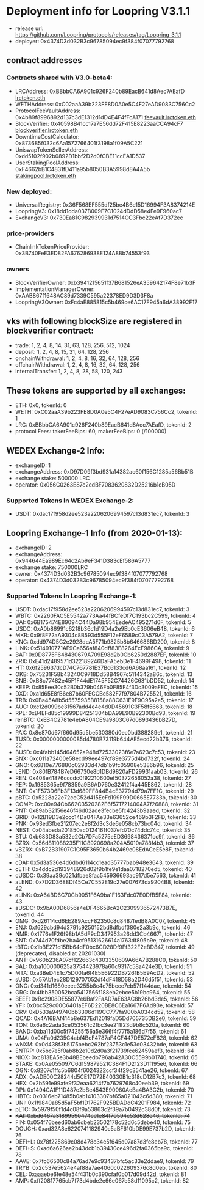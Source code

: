 # Deployment info for Loopring V3.1.1

- release url: https://github.com/Loopring/protocols/releases/tag/Loopring_3.1.1
- deployer: 0x4374D3d032B3c96785094ec9f384f07077792768

## contract addresses

### Contracts shared with V3.0-beta4:

- LRCAddress: 0xBBbbCA6A901c926F240b89EacB641d8Aec7AEafD [lrctoken.eth](https://etherscan.io/address/lrctoken.eth)
- WETHAddress: 0xC02aaA39b223FE8D0A0e5C4F27eAD9083C756Cc2
- ProtocolFeeVaultAddress: 0x4b89f8996892d137c3dE1312d1dD4E4F4fFcA171 [feevault.lrctoken.eth](https://etherscan.io/address/feevault.lrctoken.eth)
- BlockVerifier: 0x40598B41cc17a7E56dd72F415E8223aaCCA94cF7 [blockverifier.lrctoken.eth](https://etherscan.io/address/blockverifier.lrctoken.eth)
- DowntimeCostCalculator: 0x873685f032c6Aa1572766401f3198a1f09A5C221
- UniswapTokenSellerAddress: 0xdd5102f902b0892D1bbf2D2d0fCBE11ccEA1D537
- UserStakingPoolAddress: 0xF4662bB1C4831fD411a95b8050B3A5998d8A4A5b [stakingpool.lrctoken.eth](https://etherscan.io/address/stakingpool.lrctoken.eth)

### New deployed:

- UniversalRegistry: 0x36F568EF555df25be4B6e15D16994F3A8374214E
- LoopringV3: 0x18dd1dda037B009F7C1024dDdD58e4Fe9F960ac7
- ExchangeV3: 0x730Ea81C982939931d7514CC3Fbc22eAf7D372ec

### price-providers

- ChainlinkTokenPriceProvider: 0x3B740FeE3ED82FA676286938E124A8Bb74553f93

### owners

- BlockVerifierOwner: 0xb3941215651f37B681526eA359642174F8e71b3F
- ImplementationManagerOwner: 0xAAB867f1648AC89d7339C595a22378ED9D3D3F8a
- LoopringV3Owner: 0xFc4aE885815c5b469ce6AC17F945a6dA38992F17

## vks with following blockSize are registered in blockverifier contract:

- trade: 1, 2, 4, 8, 14, 31, 63, 128, 256, 512, 1024
- deposit: 1, 2, 4, 8, 15, 31, 64, 128, 256
- onchainWithdrawal: 1, 2, 4, 8, 16, 32, 64, 128, 256
- offchainWithdrawal: 1, 2, 4, 8, 16, 32, 64, 128, 256
- internalTransfer: 1, 2, 4, 8, 28, 58, 120, 243

## These tokens are supported by all exchanges:

- ETH: 0x0, tokenId: 0
- WETH: 0xC02aaA39b223FE8D0A0e5C4F27eAD9083C756Cc2, tokenId: 1
- LRC: 0xBBbbCA6A901c926F240b89EacB641d8Aec7AEafD, tokenId: 2
- protocol Fees: takerFeeBips: 60, makerFeeBips: 0 (/100000)

## WEDEX Exchange-2 Info:

- exchangeID: 1
- exchangeAddress: 0xD97D09f3bd931a14382ac60f156C1285a56Bb51B
- exchange stake: 500000 LRC
- operator: 0x056C0263E87c2edBF7083620832D25216b1cB05D

### Supported Tokens In WEDEX Exchange-2:

- USDT: 0xdac17f958d2ee523a2206206994597c13d831ec7, tokenId: 3

## Loopring Exchange-1 Info (from 2020-01-13):

- exchangeID: 2
- exchangeAddress: 0x944644Ea989Ec64c2Ab9eF341D383cEf586A5777
- exchange stake: 750000LRC
- owner: 0x4374D3d032B3c96785094ec9f384f07077792768
- operator: 0x4374D3d032B3c96785094ec9f384f07077792768

### Supported Tokens In Loopring Exchange-1:

- USDT: 0xdac17f958d2ee523a2206206994597c13d831ec7, tokenId: 3
- WBTC: 0x2260FAC5E5542a773Aa44fBCfeDf7C193bc2C599, tokenId: 4
- DAI: 0x6B175474E89094C44Da98b954EedeAC495271d0F, tokenId: 5
- USDC: 0xA0b86991c6218b36c1d19D4a2e9Eb0cE3606eB48, tokenId: 6
- MKR: 0x9f8F72aA9304c8B593d555F12eF6589cC3A579A2, tokenId: 7
- KNC: 0xdd974D5C2e2928deA5F71b9825b8b646686BD200, tokenId: 8
- LINK: 0x514910771AF9Ca656af840dff83E8264EcF986CA, tokenId: 9
- BAT: 0x0D8775F648430679A709E98d2b0Cb6250d2887EF, tokenId: 10
- ZRX: 0xE41d2489571d322189246DaFA5ebDe1F4699F498, tokenId: 11
- HT: 0x6f259637dcD74C767781E37Bc6133cd6A68aa161, tokenId: 12
- OKB: 0x75231F58b43240C9718Dd58B4967c5114342a86c, tokenId: 13
- BNB: 0xB8c77482e45F1F44dE1745F52C74426C631bDD52, tokenId: 14
- KEEP: 0x85Eee30c52B0b379b046Fb0F85F4f3Dc3009aFEC, tokenId: 15
- DXD: 0xa1d65E8fB6e87b60FECCBc582F7f97804B725521, tokenId: 16
- TRB: 0x0Ba45A8b5d5575935B8158a88C631E9F9C95a2e5, tokenId: 17
- AUC: 0xc12d099be31567add4e4e4d0D45691C3F58f5663, tokenId: 18
- RPL: 0xB4EFd85c19999D84251304bDA99E90B92300Bd93, tokenId: 19
- renBTC: 0xEB4C2781e4ebA804CE9a9803C67d0893436bB27D, tokenId: 20
- PAX: 0x8e870d67f660d95d5be530380d0ec0bd388289e1, tokenId: 21
- TUSD: 0x0000000000085d4780B73119b644AE5ecd22b376, tokenId: 22
- BUSD: 0x4fabb145d64652a948d72533023f6e7a623c7c53, tokenId: 23
- SNX: 0xc011a72400e58ecd99ee497cf89e3775d4bd732f, tokenId: 24
- GNO: 0x6810e776880c02933d47db1b9fc05908e5386b96, tokenId: 25
- LEND: 0x80fB784B7eD66730e8b1DBd9820aFD29931aab03, tokenId: 26
- REN: 0x408e41876cccdc0f92210600ef50372656052a38, tokenId: 27
- REP: 0x1985365e9f78359a9B6AD760e32412f4a445E862, tokenId: 28
- BNT: 0x1F573D6Fb3F13d689FF844B4cE37794d79a7FF1C, tokenId: 29
- pBTC: 0x5228a22e72ccC52d415EcFd199F99D0665E7733b, tokenId: 30
- COMP: 0xc00e94Cb662C3520282E6f5717214004A7f26888, tokenId: 31
- PNT: 0x89ab32156e46f46d02ade3fecbe5fc4243b9aaed, tokenId: 32
- GRID: 0x12B19D3e2ccc14Da04FAe33e63652ce469b3F2FD, tokenId: 33
- PNK: 0x93ed3fbe21207ec2e8f2d3c3de6e058cb73bc04d, tokenId: 34
- NEST: 0x04abeda201850ac0124161f037efd70c74ddc74c, tokenId: 35
- BTU: 0xb683D83a532e2Cb7DFa5275eED3698436371cc9f, tokenId: 36
- BZRX: 0x56d811088235F11C8920698a204A5010a788f4b3, tokenId: 37
- vBZRX: 0xB72B31907C1C95F3650b64b2469e08EdACeE5e8F, tokenId: 38
- cDAI: 0x5d3a536e4d6dbd6114cc1ead35777bab948e3643, tokenId: 39
- cETH: 0x4ddc2d193948926d02f9b1fe9e1daa0718270ed5, tokenId: 40
- cUSDC: 0x39aa39c021dfbae8fac545936693ac917d5e7563, tokenId: 41
- aLEND: 0x7D2D3688Df45Ce7C552E19c27e007673da9204B8, tokenId: 42
- aLINK: 0xA64BD6C70Cb9051F6A9ba1F163Fdc07E0DfB5F84, tokenId: 43
- aUSDC: 0x9bA00D6856a4eDF4665BcA2C2309936572473B7E, tokenId: 44
- OMG: 0xd26114cd6EE289AccF82350c8d8487fedB8A0C07, tokenId: 45
- ENJ: 0xf629cbd94d3791c9250152bd8dfbdf380e2a3b9c, tokenId: 46
- NMR: 0x1776e1F26f98b1A5dF9cD347953a26dd3Cb46671, tokenId: 47
- SNT: 0x744d70fdbe2ba4cf95131626614a1763df805b9e, tokenId: 48
- tBTC: 0x1bBE271d15Bb64dF0bc6CD28Df9Ff322F2eBD847, tokenId: 49 (deprecated, disabled at 20201030)
- ANT: 0x960b236A07cf122663c4303350609A66A7B288C0, tokenId: 50
- BAL: 0xba100000625a3754423978a60c9317c58a424e3D, tokenId: 51
- MTA: 0xa3BeD4E1c75D00fa6f4E5E6922DB7261B5E9AcD2, tokenId: 52
- sUSD: 0x57Ab1ec28D129707052df4dF418D58a2D46d5f51, tokenId: 53
- ONG: 0xd341d1680eeee3255b8c4c75bcce7eb57f144dae, tokenId: 54
- GRG: 0x4fbb350052bca5417566f188eb2ebce5b19bc964, tokenId: 55
- BEEF: 0xBc2908DE55877e6Baf2FaAD7aE63AC8b26bd3de5, tokenId: 56
- YFI: 0x0bc529c00C6401aEF6D220BE8C6Ea1667F6Ad93e, tokenId: 57
- CRV: 0xD533a949740bb3306d119CC777fa900bA034cd52, tokenId: 58
- QCAD: 0x4A16BAf414b8e637Ed12019faD5Dd705735DB2e0, tokenId: 59
- TON: 0x6a6c2ada3ce053561c2fbc3ee211f23d9b8c520a, tokenId: 60
- BAND: 0xba11d00c5f74255f56a5e366f4f77f5a186d7f55, tokenId: 61
- UMA: 0x04Fa0d235C4abf4BcF4787aF4CF447DE572eF828, tokenId: 62
- wNXM: 0x0d438f3b5175bebc262bf23753c1e53d03432bde, tokenId: 63
- ENTRP: 0x5bc7e5f0ab8b2e10d2d0a3f21739fce62459aef3, tokenId: 64
- NIOX: 0xc813EA5e3b48BEbeedb796ab42A30C5599b01740, tokenId: 65
- STAKE: 0x0Ae055097C6d159879521C384F1D2123D1f195e6, tokenId: 66
- OGN: 0x8207c1ffc5b6804f6024322ccf34f29c3541ae26, tokenId: 67
- ADX: 0xADE00C28244d5CE17D72E40330B1c318cD12B7c3, tokenId: 68
- HEX: 0x2b591e99afe9f32eaa6214f7b7629768c40eeb39, tokenId: 69
- DPI: 0x1494CA1F11D487c2bBe4543E90080AeBa4BA3C2b, tokenId: 70
- HBTC: 0x0316eb71485b0ab14103307bf65a021042c6d380, tokenId: 71
- UNI: 0x1f9840a85d5aF5bf1D1762F925BDADdC4201F984, tokenId: 72
- pLTC: 0x5979f50f1d4c08f9a53863c2f39a7b0492c38d0f, tokenId: 73
- ~~KAI: 0xbd6467a31899590474ce1e84f70594c53d628e46, tokenId: 74~~
- FIN: 0x054f76beed60ab6dbeb23502178c52d6c5debe40, tokenId: 75
- DOUGH: 0xad32A8e6220741182940c5aBF610bDE99E737b2D, tokenId: 76
- DEFI+L: 0x78f225869c08d478c34e5f645d07a87d3fe8eb78, tokenId: 77
- DEFI+S: 0xad6a626ae2b43dcb1b39430ce496d2fa0365ba9c, tokenId: 78
- AAVE: 0x7fc66500c84a76ad7e9c93437bfc5ac33e2ddae9, tokenId: 79
- TRYB: 0x2c537e5624e4af88a7ae4060c022609376c8d0eb, tokenId: 80
- CEL: 0xaaaebe6fe48e54f431b0c390cfaf0b017d09d42d, tokenId: 81
- AMP: 0xff20817765cb7f73d4bde2e66e067e58d11095c2, tokenId: 82
